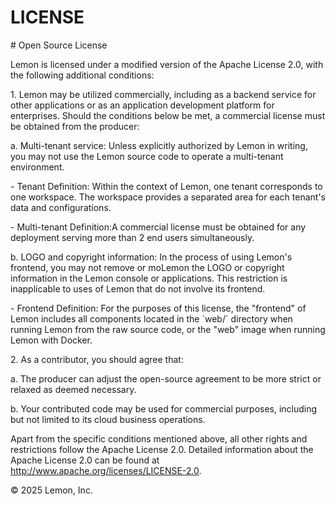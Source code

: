 # LICENSE

\# Open Source License

Lemon is licensed under a modified version of the Apache License 2.0, with the following additional conditions:

1\. Lemon may be utilized commercially, including as a backend service for other applications or as an application development platform for enterprises. Should the conditions below be met, a commercial license must be obtained from the producer:

a. Multi-tenant service: Unless explicitly authorized by Lemon in writing, you may not use the Lemon source code to operate a multi-tenant environment.

\- Tenant Definition: Within the context of Lemon, one tenant corresponds to one workspace. The workspace provides a separated area for each tenant's data and configurations.

\- Multi-tenant Definition:A commercial license must be obtained for any deployment serving more than 2 end users simultaneously.

b. LOGO and copyright information: In the process of using Lemon's frontend, you may not remove or moLemon the LOGO or copyright information in the Lemon console or applications. This restriction is inapplicable to uses of Lemon that do not involve its frontend.

\- Frontend Definition: For the purposes of this license, the "frontend" of Lemon includes all components located in the \`web/\` directory when running Lemon from the raw source code, or the "web" image when running Lemon with Docker.

2\. As a contributor, you should agree that:

a. The producer can adjust the open-source agreement to be more strict or relaxed as deemed necessary.

b. Your contributed code may be used for commercial purposes, including but not limited to its cloud business operations.

Apart from the specific conditions mentioned above, all other rights and restrictions follow the Apache License 2.0. Detailed information about the Apache License 2.0 can be found at http://www.apache.org/licenses/LICENSE-2.0.

© 2025 Lemon, Inc.
